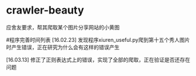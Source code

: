 # crawler-beauty
应舍友要求，帮其爬取某个图片分享网站的小黄图

#程序完善时间列表
[16.02.23]  发现程序xiuren_useful.py爬到第十五个秀人图片时产生错误，正在研究为什么会有这样的错误产生

[16.03.13]  修正了正则表达式上的错误，实现了全部的爬取，正在验证是否还存在问题
